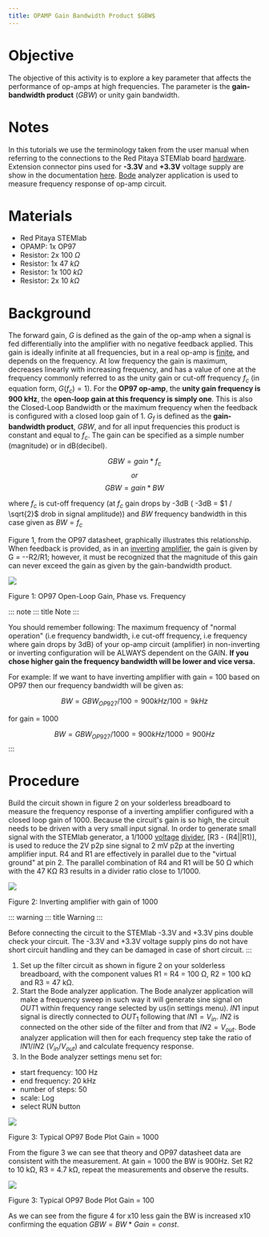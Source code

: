 ```yaml
---
title: OPAMP Gain Bandwidth Product $GBW$
---
```


# Objective

The objective of this activity is to explore a key parameter that
affects the performance of op-amps at high frequencies. The parameter is
the **gain-bandwidth product** ($GBW$) or unity gain bandwidth.

# Notes

In this tutorials we use the terminology taken from the user manual when
referring to the connections to the Red Pitaya STEMlab board
[hardware](http://redpitaya.readthedocs.io/en/latest/doc/developerGuide/125-10/top.html).
Extension connector pins used for **-3.3V** and **+3.3V** voltage supply
are show in the documentation
[here](http://redpitaya.readthedocs.io/en/latest/doc/developerGuide/125-14/extent.html#extension-connector-e2).
[Bode](http://redpitaya.readthedocs.io/en/latest/doc/appsFeatures/apps-featured/bode/bode.html)
analyzer application is used to measure frequency response of op-amp
circuit.

# Materials

-   Red Pitaya STEMlab
-   OPAMP: 1x OP97
-   Resistor: 2x 100 $\Omega$
-   Resistor: 1x 47 $k \Omega$
-   Resistor: 1x 100 $k \Omega$
-   Resistor: 2x 10 $k \Omega$

# Background

The forward gain, $G$ is defined as the gain of the op-amp when a signal
is fed differentially into the amplifier with no negative feedback
applied. This gain is ideally infinite at all frequencies, but in a real
op-amp is
[finite](http://red-pitaya-active-learning.readthedocs.io/en/latest/Activity14_OPAMPOpenLoopGain.html#opamp-open-loop-gain),
and depends on the frequency. At low frequency the gain is maximum,
decreases linearly with increasing frequency, and has a value of one at
the frequency commonly referred to as the unity gain or cut-off
frequency $f_{c}$ (in equation form, $G(f_c)=1$). For the **OP97
op-amp**, the **unity gain frequency is 900 kHz**, the **open-loop gain
at this frequency is simply one**. This is also the Closed-Loop
Bandwidth or the maximum frequency when the feedback is configured with
a closed loop gain of 1. $G_f$ is defined as the **gain-bandwidth
product**, $GBW$, and for all input frequencies this product is constant
and equal to $f_c$. The gain can be specified as a simple number
(magnitude) or in dB(decibel).

$$GBW = gain * f_c$$$$or$$$$GBW = gain * BW$$

where $f_c$ is cut-off frequency (at $f_c$ gain drops by -3dB ( -3dB =
$1 / \sqrt{2}$ drob in signal amplitude)) and $BW$ frequency bandwidth
in this case given as $BW = f_c$

Figure 1, from the OP97 datasheet, graphically illustrates this
relationship. When feedback is provided, as in an
[inverting](http://red-pitaya-active-learning.readthedocs.io/en/latest/Activity13_BasicOPAmpConfigurations.html#inverting-amplifier)
[amplifier](http://red-pitaya-active-learning.readthedocs.io/en/latest/Activity13_BasicOPAmpConfigurations.html#inverting-amplifier),
the gain is given by G = --R2/R1; however, it must be recognized that
the magnitude of this gain can never exceed the gain as given by the
gain-bandwidth product.

![](img/Activity_15_Fig_01.png)

Figure 1: OP97 Open-Loop Gain, Phase vs. Frequency

::: note
::: title
Note
:::

You should remember following: The maximum frequency of "normal
operation" (i.e frequency bandwidth, i.e cut-off frequency, i.e
frequency where gain drops by 3dB) of your op-amp circuit (amplifier) in
non-inverting or inverting configuration will be ALWAYS dependent on the
GAIN. **If you chose higher gain the frequency bandwidth will be lower
and vice versa.**

For example: If we want to have inverting amplifier with gain = 100
based on OP97 then our frequency bandwidth will be given as:

$$BW = GBW_{OP927}/100 = 900 kHz / 100  = 9 kHz$$

for gain = 1000

$$BW = GBW_{OP927}/1000 = 900 kHz / 1000  = 900 Hz$$
:::

# Procedure

Build the circuit shown in figure 2 on your solderless breadboard to
measure the frequency response of a inverting amplifier configured with
a closed loop gain of 1000. Because the circuit's gain is so high, the
circuit needs to be driven with a very small input signal. In order to
generate small signal with the STEMlab generator, a 1/1000
[voltage](https://en.wikipedia.org/wiki/Voltage_divider)
[divider](https://en.wikipedia.org/wiki/Voltage_divider), \[R3 -
(R4\|\|R1)\], is used to reduce the 2V p2p sine signal to 2 mV p2p at
the inverting amplifier input. R4 and R1 are effectively in parallel due
to the "virtual ground" at pin 2. The parallel combination of R4 and R1
will be 50 Ω which with the 47 KΩ R3 results in a divider ratio close to
1/1000.

![](img/Activity_15_Fig_02.png)

Figure 2: Inverting amplifier with gain of 1000

::: warning
::: title
Warning
:::

Before connecting the circuit to the STEMlab -3.3V and +3.3V pins double
check your circuit. The -3.3V and +3.3V voltage supply pins do not have
short circuit handling and they can be damaged in case of short circuit.
:::

1.  Set up the filter circuit as shown in figure 2 on your solderless
    breadboard, with the component values R1 = R4 = 100 Ω, R2 = 100 kΩ
    and R3 = 47 kΩ.
2.  Start the Bode analyzer application. The Bode analyzer application
    will make a frequency sweep in such way it will generate sine signal
    on $OUT1$ within frequency range selected by us(in settings menu).
    $IN1$ input signal is directly connected to $OUT_1$ following that
    $IN1=V_{in}$. $IN2$ is connected on the other side of the filter and
    from that $IN2=V_{out}$. Bode analyzer application will then for
    each frequency step take the ratio of $IN1/IN2$ ($V_{in}/V_{out}$)
    and calculate frequency response.
3.  In the Bode analyzer settings menu set for:

-   start frequency: 100 Hz
-   end frequency: 20 kHz
-   number of steps: 50
-   scale: Log
-   select RUN button

![](img/Activity_15_Fig_03.png)

Figure 3: Typical OP97 Bode Plot Gain = 1000

From the figure 3 we can see that theory and OP97 datasheet data are
consistent with the measurement. At gain = 1000 the BW is 900Hz. Set R2
to 10 kΩ, R3 = 4.7 kΩ, repeat the measurements and observe the results.

![](img/Activity_15_Fig_04.png)

Figure 3: Typical OP97 Bode Plot Gain = 100

As we can see from the figure 4 for x10 less gain the BW is increased
x10 confirming the equation $GBW = BW * Gain = const$.

